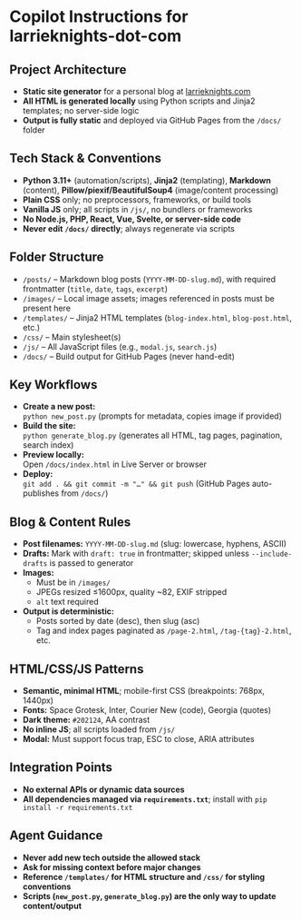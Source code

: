 
# Copilot Instructions for larrieknights-dot-com

## Project Architecture

- **Static site generator** for a personal blog at [larrieknights.com](https://larrieknights.com)
- **All HTML is generated locally** using Python scripts and Jinja2 templates; no server-side logic
- **Output is fully static** and deployed via GitHub Pages from the `/docs/` folder

## Tech Stack & Conventions

- **Python 3.11+** (automation/scripts), **Jinja2** (templating), **Markdown** (content), **Pillow/piexif/BeautifulSoup4** (image/content processing)
- **Plain CSS** only; no preprocessors, frameworks, or build tools
- **Vanilla JS** only; all scripts in `/js/`, no bundlers or frameworks
- **No Node.js, PHP, React, Vue, Svelte, or server-side code**
- **Never edit `/docs/` directly**; always regenerate via scripts

## Folder Structure

- `/posts/` – Markdown blog posts (`YYYY-MM-DD-slug.md`), with required frontmatter (`title`, `date`, `tags`, `excerpt`)
- `/images/` – Local image assets; images referenced in posts must be present here
- `/templates/` – Jinja2 HTML templates (`blog-index.html`, `blog-post.html`, etc.)
- `/css/` – Main stylesheet(s)
- `/js/` – All JavaScript files (e.g., `modal.js`, `search.js`)
- `/docs/` – Build output for GitHub Pages (never hand-edit)

## Key Workflows

- **Create a new post:**  
  `python new_post.py` (prompts for metadata, copies image if provided)
- **Build the site:**  
  `python generate_blog.py` (generates all HTML, tag pages, pagination, search index)
- **Preview locally:**  
  Open `/docs/index.html` in Live Server or browser
- **Deploy:**  
  `git add . && git commit -m "…" && git push` (GitHub Pages auto-publishes from `/docs/`)

## Blog & Content Rules

- **Post filenames:** `YYYY-MM-DD-slug.md` (slug: lowercase, hyphens, ASCII)
- **Drafts:** Mark with `draft: true` in frontmatter; skipped unless `--include-drafts` is passed to generator
- **Images:**  
  - Must be in `/images/`  
  - JPEGs resized ≤1600px, quality ~82, EXIF stripped  
  - `alt` text required
- **Output is deterministic:**  
  - Posts sorted by date (desc), then slug (asc)
  - Tag and index pages paginated as `/page-2.html`, `/tag-{tag}-2.html`, etc.

## HTML/CSS/JS Patterns

- **Semantic, minimal HTML**; mobile-first CSS (breakpoints: 768px, 1440px)
- **Fonts:** Space Grotesk, Inter, Courier New (code), Georgia (quotes)
- **Dark theme:** `#202124`, AA contrast
- **No inline JS**; all scripts loaded from `/js/`
- **Modal:** Must support focus trap, ESC to close, ARIA attributes

## Integration Points

- **No external APIs or dynamic data sources**
- **All dependencies managed via `requirements.txt`**; install with `pip install -r requirements.txt`

## Agent Guidance

- **Never add new tech outside the allowed stack**
- **Ask for missing context before major changes**
- **Reference `/templates/` for HTML structure and `/css/` for styling conventions**
- **Scripts (`new_post.py`, `generate_blog.py`) are the only way to update content/output**